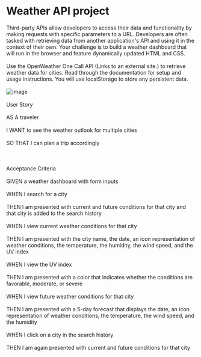 # Weather API project

Third-party APIs allow developers to access their data and functionality by making requests with specific parameters to a URL. Developers are often tasked with retrieving data from another application's API and using it in the context of their own. Your challenge is to build a weather dashboard that will run in the browser and feature dynamically updated HTML and CSS.
<br><br>
Use the OpenWeather One Call API (Links to an external site.) to retrieve weather data for cities. Read through the documentation for setup and usage instructions. You will use localStorage to store any persistent data.
<br><br>
![image](https://user-images.githubusercontent.com/89672040/160684538-4b58cc11-7054-4ac2-a389-30862dea0df3.png)
<br><br>
User Story
<br><br>
AS A traveler<br><br>
I WANT to see the weather outlook for multiple cities<br><br>
SO THAT I can plan a trip accordingly<br><br>
<br><br>
Acceptance Criteria
<br><br>
GIVEN a weather dashboard with form inputs<br><br>
WHEN I search for a city<br><br>
THEN I am presented with current and future conditions for that city and that city is added to the search history<br><br>
WHEN I view current weather conditions for that city<br><br>
THEN I am presented with the city name, the date, an icon representation of weather conditions, the temperature, the humidity, the wind speed, and the UV index<br><br>
WHEN I view the UV index<br><br>
THEN I am presented with a color that indicates whether the conditions are favorable, moderate, or severe<br><br>
WHEN I view future weather conditions for that city<br><br>
THEN I am presented with a 5-day forecast that displays the date, an icon representation of weather conditions, the temperature, the wind speed, and the humidity<br><br>
WHEN I click on a city in the search history<br><br>
THEN I am again presented with current and future conditions for that city<br><br>
